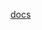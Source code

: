 [docs](https://raw.githubusercontent.com/MikalaiYatsyna/terraform-aws-tf-state/master/README.md ':include')